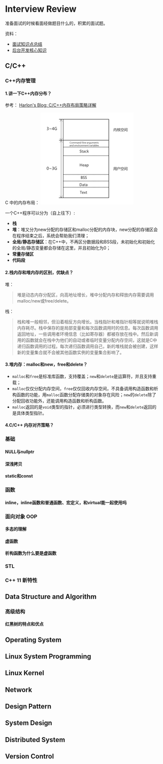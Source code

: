 # Interview Review
准备面试的时候看面经做题目什么的，积累的面试题。

资料：
- [面试知识点总结](http://harlon.org/2018/07/23/interview/#jump11)
- [后台开发核心知识](https://github.com/linw7/Skill-Tree)


## C/C++

### C++内存管理

#### 1.讲一下C++内存分布？

参考： [Harlon's Blog: C/C++内存布局策略详解](http://harlon.org/2018/04/21/cpluscplusmemory/)

C 中的内存布局： ![pic](pics/c-memory.png)

一个C++程序可以分为（自上往下）:
- **栈**
- **堆**：堆又分为new分配的存储区和malloc分配的内存块，new分配的存储区会在程序结束之后，系统会帮助我们清理；
- **全局/静态存储区**：在C++中，不再区分数据段和BSS段，未初始化和初始化的全局/静态变量都会存储在这里，并且初始化为0；
- **常量存储区**
- **代码段**

#### 2.栈内存和堆内存的区别，优缺点？
堆：
> 堆是动态内存分配区，向高地址增长，堆中分配内存和释放内存需要调用malloc/new或free/delete。

栈：
> 栈和堆一般相邻，但沿着相反方向增长。当栈指针和堆指针相等就说明堆栈内存耗尽。栈中保存的是局部变量和每次函数调用时的信息。每次函数调用返回地址，一些调用者环境信息（比如寄存器）都被存放在栈中。然后新调用的函数就会在栈中为他们的自动或者临时变量分配内存空间，这就是C中递归函数调用的过程。每次递归函数调用自己，新的堆栈就会被创建，这样新的变量集合就不会被其他函数实例的变量集合影响了。

#### 3.堆内存：malloc和new，free和delete？
- `malloc`和`free`是标准库函数，支持覆盖；`new`和`delete`是运算符，并且支持重载；
- `malloc`仅仅分配内存空间，`free`仅仅回收内存空间，不具备调用构造函数和析构函数的功能，用`malloc`函数分配存储类的对象存在风险；`new`的`delete`除了分配回收功能外，还能调用构造函数和析构函数。
- `malloc`返回的是`void`类型的指针，必须进行类型转换，而`new`和`delete`返回的是具体类型指针。

#### 4.C/C++ 内存对齐策略？

### 基础

#### NULL与nullptr
#### 深浅拷贝
#### static和const

### 函数

#### inline，inline函数和普通函数、宏定义，和virtual能一起使用吗

### 面向对象 OOP

#### 多态的理解
#### 虚函数
#### 析构函数为什么要是虚函数

### STL
### C++ 11 新特性

## Data Structure and Algorithm

### 高级结构
#### 红黑树的特点和优点

## Operating System
## Linux System Programming
## Linux Kernel
## Network
## Design Pattern
## System Design
## Distributed System
## Version Control
